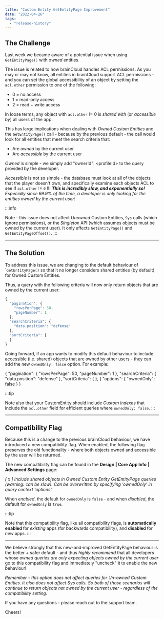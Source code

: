 ```yaml
---
title: "Custom Entity GetEntityPage Improvement"
date: "2022-04-26"
tags: 
  - "release-history"
---
```


## The Challenge

Last week we became aware of a potential issue when using `GetEntityPage()` with _owned_ entities.

The issue is related to how brainCloud handles ACL permissions. As you may or may not know, all entities in brainCloud support ACL permissions - and you can set the global accessibility of an object by setting the `acl.other` permission to one of the following:

- 0 = no access
- 1 = read-only access
- 2 = read + write access

In loose terms, any object with `acl.other` != 0 is _shared with_ (or _accessible by_) all users of the app.

This has large implications when dealing with _Owned Custom Entities_ and the `GetEntityPage()` call - because by the previous default - the call would look for all entities that meet the search criteria that:

- Are _owned_ by the current user
- Are _accessible_ by the current user

_Owned_ is simple - we simply add "ownerId": <profileId\> to the query provided by the developer.

_Accessible_ is not so simple - the database must look at all of the objects that the player doesn't own, and specifically examine each objects ACL to see if `acl.other` != `0` !!! **_This is incredibly slow, and exponentially so!_** _Especially since 99.9% of the time, a developer is only looking for the entities owned by the current user!_

:::info

Note - this issue does not affect _Unowned_ Custom Entities, `Sys` calls (which ignore permissions), or the _Singleton_ API (which assumes objects must be owned by the current user). It only affects `GetEntityPage()` and `GetEntityPageOffset()`.
:::

* * *

## The Solution

To address this issue, we are changing to the default behaviour of \``GetEntityPage()` so that it no longer considers shared entities (by default) for Owned Custom Entities.

Thus, a query with the following criteria will now only return objects that are owned by the current user:
```js
{
  "pagination": {
    "rowsPerPage": 50,
    "pageNumber": 1
  },
  "searchCriteria": {
    "data.position": "defense"
  },
  "sortCriteria": {
  }
}
```
Going forward, if an app wants to modify this default behaviour to include accessible (i.e. shared) objects that are owned by other users - they can add the new `ownedOnly: false` option. For example:

{
  "pagination": {
    "rowsPerPage": 50,
    "pageNumber": 1
  },
  "searchCriteria": {
    "data.position": "defense"
  },
  "sortCriteria": {
  },
  {
  "options": {
    "ownedOnly": false
  }
}

:::tip

Note also that your CustomEntity should include _Custom Indexes_ that include the `acl.other` field for efficient queries where `ownedOnly: false`.
:::

* * *

## Compatibility Flag

Because this is a change to the previous brainCloud behaviour, we have introduced a new compatibility flag. When enabled, the following flag preserves the old functionality - where both objects owned and accessible by the user will be returned.

The new compatibility flag can be found in the **Design | Core App Info | Advanced Settings** page:

_\[ x \] Include shared objects in Owned Custom Entity GetEntityPage queries (warning: can be slow). Can be overwritten by specifying 'ownedOnly' in query context 'options'._

When _enabled_, the default for `ownedOnly` is `false` - and when _disabled_, the default for `ownedOnly` is `true`.

:::tip

Note that this compatibility flag, like all compatibility flags, is **automatically enabled** for _existing_ apps (for backwards compatibility), and **disabled** for _new_ apps.
:::
* * *

We believe strongly that this new-and-improved GetEntityPage behaviour is the better + safer default - and thus _highly recommend_ that all developers whose _owned queries are only expecting objects owned by the current user_ go to this compatibility flag and immediately "uncheck" it to enable the new behaviour!

_Remember - this option does not affect queries for Un-owned Custom Entities. It also does not affect Sys calls. So both of those scenarios will continue to return objects not owned by the current user - regardless of the compatibility setting._

If you have any questions - please reach out to the support team.

Cheers!
